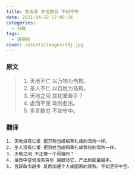 ```yaml
---
title: 第五章 多言数穷 不如守中
date: 2021-04-22 17:05:54
categories:
  - 书籍
tags:
  - 道德经
cover: /assets/images/ddj.jpg
---
```

### 原文
> 1. 天地不仁 以万物为刍狗。
> 2. 圣人不仁 以百姓为刍狗。
> 3. 天地之间 其犹橐龠乎？
> 4. 虚而不屈 动则愈出。
> 5. 多言数穷 不如守中。

### 翻译
```
1. 天地没有仁爱 把万物当成稻草扎成的刍狗一样。
2. 圣人没有仁爱 把百姓当成稻草扎成祭祀的刍狗一样。
3. 天地之间 不正像一个风箱吗？
4. 虽然中空但没有穷尽 越鼓动它，产出的能量越多。
5. 言辞政令越多 反而加速个人或国家的衰败。不如坚守中空。
```